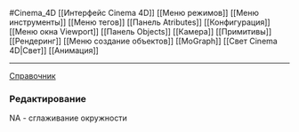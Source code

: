 #Cinema_4D
[[Интерфейс Cinema 4D]]
[[Меню режимов]]
[[Меню инструменты]]
[[Меню тегов]]
[[Панель Atributes]]
[[Конфигурация]]
[[Меню окна Viewport]]
[[Панель Objects]]
[[Камера]]
[[Примитивы]]
[[Рендеринг]]
[[Меню создание объектов]]
[[MoGraph]]
[[Свет Cinema 4D|Свет]]
[[Анимация]]

_____
[Справочник](https://help.maxon.net/c4d/2023/en-us/Default.htm#html/5425.html?TocPath=_____4)



### Редактирование
NA - сглаживание окружности